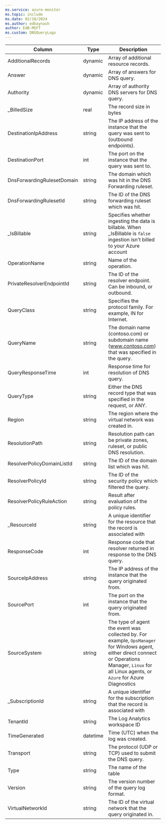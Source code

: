 ```yaml
---
ms.service: azure-monitor
ms.topic: include
ms.date: 02/18/2024
ms.author: edbaynash
author: EdB-MSFT
ms.custom: DNSQueryLogs
---
```



| Column | Type | Description |
|---|---|---|
| AdditionalRecords | dynamic | Array of additional resource records. |
| Answer | dynamic | Array of answers for DNS query. |
| Authority | dynamic | Array of authority DNS servers for DNS query. |
| _BilledSize | real | The record size in bytes |
| DestinationIpAddress | string | The IP address of the instance that the query was sent to (outbound endpoints). |
| DestinationPort | int | The port on the instance that the query was sent to. |
| DnsForwardingRulesetDomain | string | The domain which was hit in the DNS Forwarding ruleset. |
| DnsForwardingRulesetId | string | The ID of the DNS forwarding ruleset which was hit. |
| _IsBillable | string | Specifies whether ingesting the data is billable. When _IsBillable is `false` ingestion isn't billed to your Azure account |
| OperationName | string | Name of the operation. |
| PrivateResolverEndpointId | string | The ID of the resolver endpoint. Can be inbound, or outbound. |
| QueryClass | string | Specifies the protocol family. For example, IN for Internet. |
| QueryName | string | The domain name (contoso.com) or subdomain name (www.contoso.com) that was specified in the query. |
| QueryResponseTime | int | Response time for resolution of DNS query. |
| QueryType | string | Either the DNS record type that was specified in the request, or ANY. |
| Region | string | The region where the virtual network was created in. |
| ResolutionPath | string | Resolution path can be private zones, ruleset, or public DNS resolution. |
| ResolverPolicyDomainListId | string | The ID of the domain list which was hit. |
| ResolverPolicyId | string | The ID of the security policy which filtered the query. |
| ResolverPolicyRuleAction | string | Result after evaluation of the policy rules. |
| _ResourceId | string | A unique identifier for the resource that the record is associated with |
| ResponseCode | int | Response code that resolver returned in response to the DNS query. |
| SourceIpAddress | string | The IP address of the instance that the query originated from. |
| SourcePort | int | The port on the instance that the query originated from. |
| SourceSystem | string | The type of agent the event was collected by. For example, `OpsManager` for Windows agent, either direct connect or Operations Manager, `Linux` for all Linux agents, or `Azure` for Azure Diagnostics |
| _SubscriptionId | string | A unique identifier for the subscription that the record is associated with |
| TenantId | string | The Log Analytics workspace ID |
| TimeGenerated | datetime | Time (UTC) when the log was created. |
| Transport | string | The protocol (UDP or TCP) used to submit the DNS query. |
| Type | string | The name of the table |
| Version | string | The version number of the query log format. |
| VirtualNetworkId | string | The ID of the virtual network that the query originated in. |
